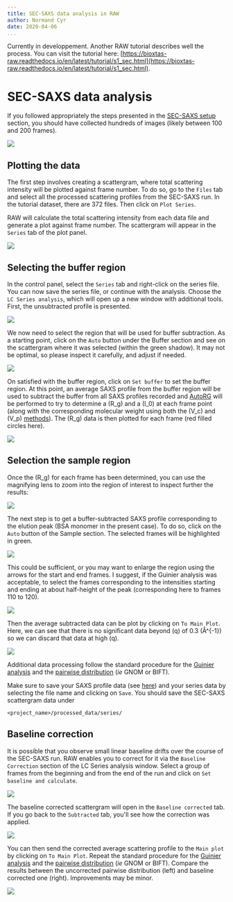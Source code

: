 ```yaml
---
title: SEC-SAXS data analysis in RAW
author: Normand Cyr
date: 2020-04-06
...
```


Currently in developpement. Another RAW tutorial describes well the process. You can visit the tutorial here: [https://bioxtas-raw.readthedocs.io/en/latest/tutorial/s1_sec.html](https://bioxtas-raw.readthedocs.io/en/latest/tutorial/s1_sec.html).

# SEC-SAXS data analysis

If you followed appropriately the steps presented in the [SEC-SAXS setup](/sec-saxs_setup) section, you should have collected hundreds of images (likely between 100 and 200 frames).

![](img/sec-saxs_bsa_multiple-traces.png)

## Plotting the data

The first step involves creating a scattergram, where total scattering intensity will be plotted against frame number. To do so, go to the `Files` tab and select all the processed scattering profiles from the SEC-SAXS run. In the tutorial dataset, there are 372 files. Then click on `Plot Series`.

RAW will calculate the total scattering intensity from each data file and generate a plot against frame number. The scattergram will appear in the `Series` tab of the plot panel.

![](img/series-plot1.png)


## Selecting the buffer region

In the control panel, select the `Series` tab and right-click on the series file. You can now save the series file, or continue with the analysis. Choose the `LC Series analysis`, which will open up a new window with additional tools. First, the unsubtracted profile is presented.

![](img/lc_series_analysis1.png)

We now need to select the region that will be used for buffer subtraction.  As a starting point, click on the `Auto` button under the Buffer section and see on the scattergram where it was selected (within the green shadow). It may not be optimal, so please inspect it carefully, and adjust if needed.

![](img/sec-saxs_buffer_auto.png)

On satisfied with the buffer region, click on `Set buffer` to set the buffer region. At this point, an average SAXS profile from the buffer region will be used to subtract the buffer from all SAXS profiles recorded and [AutoRG](/basic_data_processing/#guinier-plot-in-raw) will be performed to try to determine a \(R_g\) and a \(I_0\) at each frame point (along with the corresponding molecular weight using both the \(V_c\) and \(V_p\) [methods](/basic_data_processing/#molecular-weight-analysis)). The \(R_g\) data is then plotted for each frame (red filled circles here).

![](img/sec-saxs_rg.png)


## Selection the sample region

Once the \(R_g\) for each frame has been determined, you can use the magnifying lens to zoom into the region of interest to inspect further the results:

![](img/sec-saxs_rg2.png)

The next step is to get a buffer-subtracted SAXS profile corresponding to the elution peak (BSA monomer in the present case). To do so, click on the `Auto` button of the Sample section. The selected frames will be highlighted in green.

![](img/sec-saxs_sample.png)

This could be sufficient, or you may want to enlarge the region using the arrows for the start and end frames. I suggest, if the Guinier analysis was acceptable, to select the frames corresponding to the intensities starting and ending at about half-height of the peak (corresponding here to frames 110 to 120).

![](img/sec-saxs_sample2.png)

Then the average subtracted data can be plot by clicking on `To Main Plot`. Here, we can see that there is no significant data beyond \(q\) of 0.3 \(Å^{-1}\) so we can discard that data at high \(q\).

![](img/sec-saxs_subtracted_with-cut.png)

Additional data processing follow the standard procedure for the [Guinier analysis](/basic_data_processing/#guinier-analysis) and the [pairwise distribution](/advanced_data_processing/#pairwise-distribution) (*ie* GNOM or BIFT).

Make sure to save your SAXS profile data (see [here](/basic_data_processing/#buffer-subtraction)) and your series data by selecting the file name and clicking on `Save`. You should save the SEC-SAXS scattergram data under

`<project_name>/processed_data/series/`


## Baseline correction

It is possible that you observe small linear baseline drifts over the course of the SEC-SAXS run. RAW enables you to correct for it via the `Baseline Correction` section of the LC Series analysis window. Select a group of frames from the beginning and from the end of the run and click on `Set baseline and calculate`.

![](img/sec-saxs_baseline_selection.png)

The baseline corrected scattergram will open in the `Baseline corrected` tab. If you go back to the `Subtracted` tab, you'll see how the correction was applied.

![](img/sec-saxs_baseline_corrected.png)

You can then send the corrected average scattering profile to the `Main plot` by clicking on `To Main Plot`. Repeat the standard procedure for the [Guinier analysis](/basic_data_processing/#guinier-analysis) and the [pairwise distribution](/advanced_data_processing/#pairwise-distribution) (*ie* GNOM or BIFT). Compare the results between the uncorrected pairwise distribution (left) and baseline corrected one (right). Improvements may be minor.

![](img/sec-saxs_GNOM_baseline_comparison.png)
